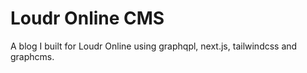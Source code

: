 # Loudr Online CMS

A blog I built for Loudr Online using graphqpl, next.js, tailwindcss and graphcms.
